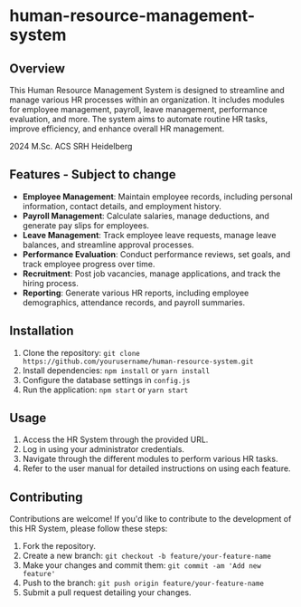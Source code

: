 # human-resource-management-system

## Overview
This Human Resource Management System is designed to streamline and manage various HR processes within an organization. It includes modules for employee management, payroll, leave management, performance evaluation, and more. The system aims to automate routine HR tasks, improve efficiency, and enhance overall HR management.

2024 M.Sc. ACS SRH Heidelberg

## Features - Subject to change
- **Employee Management**: Maintain employee records, including personal information, contact details, and employment history.
- **Payroll Management**: Calculate salaries, manage deductions, and generate pay slips for employees.
- **Leave Management**: Track employee leave requests, manage leave balances, and streamline approval processes.
- **Performance Evaluation**: Conduct performance reviews, set goals, and track employee progress over time.
- **Recruitment**: Post job vacancies, manage applications, and track the hiring process.
- **Reporting**: Generate various HR reports, including employee demographics, attendance records, and payroll summaries.

## Installation
1. Clone the repository: `git clone https://github.com/yourusername/human-resource-system.git`
2. Install dependencies: `npm install` or `yarn install`
3. Configure the database settings in `config.js`
4. Run the application: `npm start` or `yarn start`

## Usage
1. Access the HR System through the provided URL.
2. Log in using your administrator credentials.
3. Navigate through the different modules to perform various HR tasks.
4. Refer to the user manual for detailed instructions on using each feature.

## Contributing
Contributions are welcome! If you'd like to contribute to the development of this HR System, please follow these steps:
1. Fork the repository.
2. Create a new branch: `git checkout -b feature/your-feature-name`
3. Make your changes and commit them: `git commit -am 'Add new feature'`
4. Push to the branch: `git push origin feature/your-feature-name`
5. Submit a pull request detailing your changes.
